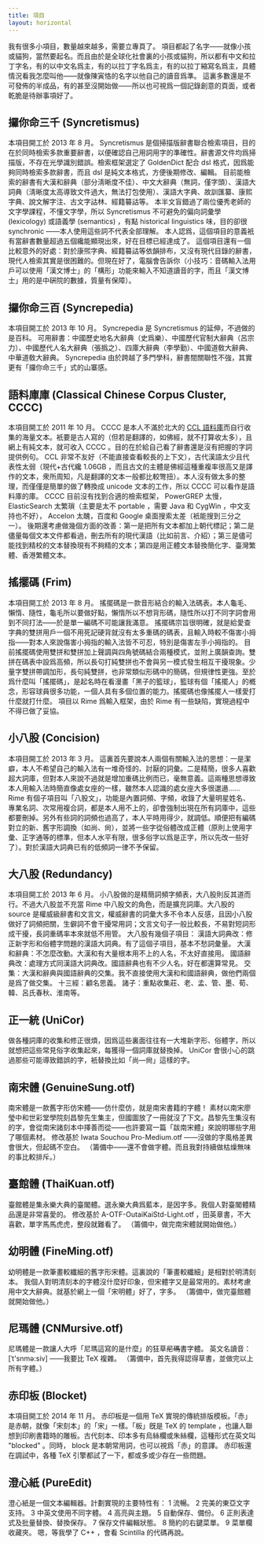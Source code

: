 ```yaml
---
title: 項目
layout: horizontal
---
```

我有很多小項目，數量越來越多，需要立專頁了。
項目都起了名字——就像小孩或貓狗，當然要起名。而且由於是全球化社會裏的小孩或貓狗，所以都有中文和拉丁字名，有的以中文名爲主，有的以拉丁字名爲主，有的以拉丁縮寫名爲主，具體情況看我怎麼叫他——就像陳寅恪的名字以他自己的讀音爲準。
這裏多數還是不可發佈的半成品，有的甚至沒開始做——所以也可視爲一個記錄創意的頁面，或者乾脆是待辦事項好了。

## 攞你命三千 (Syncretismus)
本項目開工於 2013 年 8 月。
Syncretismus 是個掃描版辭書聯合檢索項目，目的在於同時檢索多款重要辭書，以便確認自己用詞用字的準確性。辭書源文件均爲掃描版，不存在光學識別錯誤。檢索框架選定了 GoldenDict 配合 dsl 格式，因爲能夠同時檢索多款辭書，而且 dsl 是純文本格式，方便後期修改、編輯。
目前能檢索的辭書有大漢和辭典（部分淸晰度不佳）、中文大辭典（無詞，僅字頭）、漢語大詞典（淸晰度太高導致文件過大，無法打包使用）、漢語大字典、故訓匯纂、康熙字典、說文解字注、古文字詁林、經籍䉵詁等。
本半文盲錯過了兩位優秀老師的文字學課程，不懂文字學，所以 Syncretismus 不可避免的偏向詞彙學 (lexicology) 或語義學 (semantics) ，有點 historical linguistics 味，目的卻很 synchronic ——本人使用這些詞不代表全部理解。
本人認爲，這個項目的意義衹有當辭書數量超過五個纔能顯現出來，好在目標已經達成了。
這個項目還有一個比較意外的好處：對於康煕字典、經籍䉵詁等依韻排布，又沒有現代目錄的辭書，現代人檢索其實是很困難的。但現在好了，電腦會告訴你（小技巧：音碼輸入法用戶可以使用「漢文博士」的「構形」功能來輸入不知道讀音的字，而且「漢文博士」用的是中硏院的數據，質量有保障）。

## 攞你命三百 (Syncrepedia)
本項目開工於 2013 年 10 月。
Syncrepedia 是 Syncretismus 的延伸，不過做的是百科。
可用辭書：中國歷史地名大辭典（史爲樂）、中國歷代官制大辭典（呂宗力）、中國歷代人名大辭典（張撝之）、四庫大辭典（李學勤）、中國道敎大辭典、中華道敎大辭典。
Syncrepedia 由於跨越了多門學科，辭書間關聯性不強，其實更有「攞你命三千」式的山寨感。

## 語料庫庫 (Classical Chinese Corpus Cluster, CCCC)
本項目開工於 2011 年 10 月。
CCCC 是本人不滿於北大的 <a href="http://ccl.pku.edu.cn:8080/ccl_corpus/" rel="external">CCL 語料庫</a>而自行收集的海量文本。衹要是古人寫的（但若是翻譯的，如佛經，就不打算收太多），且網上有純文本，就可收入 CCCC 。目的在於給自己看了辭書還是沒有把握的字詞提供例句。
CCL 非常不友好（不能直接查看較長的上下文），古代漢語太少且代表性太弱（現代+古代纔 1.06GB ，而且古文的主體是佛經這種重複率很高又是譯作的文本，衆所周知，凡是翻譯的文本一般都比較彆扭）。本人沒有做太多的整理，而僅僅是簡單的做了轉換成 unicode 文本的工作，所以 CCCC 可以看作是語料庫的庫。
CCCC 目前沒有找到合適的檢索框架， PowerGREP 太慢， ElasticSearch 太繁瑣（主要是太不 portable ，需要 Java 和 CygWin ，中文支持也不好）， Accelon 太醜，百度和 Google 桌面搜索太差（衹能搜到三分之一）。
後期還考慮做幾個方面的改善：第一是把所有文本都加上朝代標記；第二是儘量每個文本文件都看過，刪去所有的現代漢語（比如前言、介紹）；第三是儘可能找到精校的文本替換現有不夠精的文本；第四是用正體文本替換簡化字、臺灣繁體、香港繁體文本。

## 搖擺碼 (Frim)
本項目開工於 2013 年 8 月。
搖擺碼是一款音形結合的輸入法碼表。本人龜毛、懶惰、隨性，龜毛所以要做好點，懶惰所以不想背形碼，隨性所以打不同字詞會用到不同打法——於是單一編碼不可能讓我滿意。
搖擺碼宗旨很明確，就是給愛查字典的雙拼用戶一個不用死記硬背就沒有太多重碼的碼表，且輸入時較不傷害小拇指——對本人來說傷害小拇指的輸入法皆不可忍，特別是傷害左手小拇指的。
目前搖擺碼使用雙拼和雙拼加上聲調與四角號碼結合兩種模式，並附上廣韻查詢。雙拼在碼表中設爲高頻，所以長句打純雙拼也不會與另一模式發生相互干擾現象。少量字雙拼帶調加形，長句純雙拼，也非常類似形碼中的簡碼，但規律性更強。至於爲什麼叫「搖擺碼」，是起名時在看漫畫「黑子的籃球」，籃球有個「搖擺人」的槪念，形容球員很多功能，一個人具有多個位置的能力。搖擺碼也像搖擺人一樣愛打什麼就打什麼。
項目以 Rime 爲輸入框架，由於 Rime 有一些缺陷，實現過程中不得已做了妥協。

## 小八股 (Concision)
本項目開工於 2013 年 3 月。
這裏首先要說本人兩個有關輸入法的思想：一是潔癖，本人不希望自己的輸入法有一堆奇怪的、討厭的詞彙。二是精簡，很多人喜歡超大詞庫，但對本人來說不過就是增加重碼比例而已，毫無意義。這兩種思想導致本人用輸入法時簡直像處女座的一樣，雖然本人認識的處女座大多很邋遢……
Rime 有個子項目叫「八股文」，功能是內置詞頻、字頻，收錄了大量明星姓名、專業名詞、次常用複合詞，都是本人用不上的，卻會強制出現在所有詞庫中，這些都要刪掉。另外有些詞的詞頻也過高了，本人平時用得少，就調低。順便把有編碼對立的新、舊字形調換（如尚、尙），並將一些字從俗體改成正體（原則上使用字彙、正字通等的標準，但本人水平有限，很多俗字以爲是正字，所以先改一些好了）。對於漢語大詞典已有的低頻詞一律不予保留。

## 大八股 (Redundancy)
本項目開工於 2013 年 6 月。
小八股做的是精簡詞頻字頻表，大八股則反其道而行。不過大八股並不充當 Rime 中八股文的角色，而是擴充詞庫。大八股的 source 是權威級辭書和文言文，權威辭書的詞彙大多不令本人反感，且因小八股做好了詞頻把關，生僻詞不會干擾常用詞；文言文句子一般比較長，不易對短詞形成干擾，長詞重碼率本來就低不用管。
大八股有幾個子項目：
漢語大詞典改：修正新字形和俗體字問題的漢語大詞典。有了這個子項目，基本不愁詞彙量。
大漢和辭典：不怎麼改動。大漢和有大量根本用不上的人名，不太好直接用。
國語辭典改：處理方式同漢語大詞典改。國語辭典也有不少人名，好在都還算常見。
交集：大漢和辭典與國語辭典的交集。我不直接使用大漢和和國語辭典，做他們兩個是爲了做交集。
十三經：顧名思義。
諸子：重點收集莊、老、孟、管、墨、荀、韓、呂氏春秋、淮南等。

## 正一統 (UniCor)
做各種詞庫的收集和修正很煩，因爲這些裏面往往有一大堆新字形、俗體字，所以就想把這些常見俗字收集起來，每獲得一個詞庫就替換掉。
UniCor 會很小心的跳過那些可能導致錯誤的字，衹替換比如「尚—尙」這樣的字。

## 南宋體 (GenuineSung.otf)
南宋體是一款舊字形仿宋體——仿什麼仿，就是南宋書籍的字體！
素材以南宋廖瑩中和世彩堂學院刻昌黎先生集主，但國圖放了一冊就沒了下文。昌黎先生集沒有的字，會從南宋諸刻本中擇善而從——也許要寫一篇「跋南宋體」來說明哪些字用了哪個素材。
修改基於 Iwata Souchou Pro-Medium.otf ——沒做的字風格差異會很大，但起碼不空白。
（籌備中——還不會做字體。而且我對持續做枯燥無味的事比較排斥。）

## 臺館體 (ThaiKuan.otf)
臺館體是集永樂大典的臺閣體。選永樂大典爲藍本，是因字多。我個人對臺閣體精品還是非常喜愛的。
修改基於 A-OTF-OutaiKaiStd-Light.otf ，田英章書，不大喜歡，單字馬馬虎虎，整段就難看了。
（籌備中，做完南宋體就開始做他。）

## 幼明體 (FineMing.otf)
幼明體是一款筆畫較纖細的舊字形宋體。這裏說的「筆畫較纖細」是相對於明清刻本。
我個人對明清刻本的字體沒什麼好印象，但宋體字又是最常用的。素材考慮用中文大辭典。就基於網上一個「宋明體」好了，字多。
（籌備中，做完臺館體就開始做他。）

## 尼瑪體 (CNMursive.otf)
尼瑪體是一款讓人大呼「尼瑪這寫的是什麼」的狂草<del>尼瑪</del>書字體。
英文名讀音： [ˈt'snmə:siv] ——我要比 TeX 複雜。
（籌備中，首先我得認得草書，並做完以上所有字體。）

## 赤印板 (Blocket)
本項目開工於 2014 年 11 月。
赤印板是一個用 TeX 實現的傳統排版模板。「赤」是赤朝，就像「宋刻本」的「宋」一樣。「板」旣是 TeX 的 template ，也讓人聯想到印刷書籍時的雕板。古代刻本、印本多有烏絲欄或朱絲欄，這種形式在英文叫 "blocked" 。同時， block 是本朝常用詞，也可以視爲「赤」的意譯。
赤印板還在調試中，各種 TeX 引擎都試了一下，都或多或少存在一些問題。

## 澄心紙 (PureEdit)
澄心紙是一個文本編輯器。計劃實現的主要特性有：
1 流暢。
2 完美的東亞文字支持。
3 中英文使用不同字體。
4 高亮與主題。
5 自動保存、備份。
6 正則表達式及批量替換、替換保存。
7 保存文件編輯狀態。
8 簡約的右鍵菜單。
9 菜單欄收藏夾。
嗯，等我學了 C++ ，會看 Scintilla 的代碼再說。